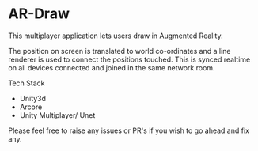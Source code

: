 # AR-Draw

This multiplayer application lets users draw in Augmented Reality. 

The position on screen is translated to world co-ordinates and a line renderer is used to connect the positions touched. This is synced realtime on all devices connected and joined in the same network room.

Tech Stack

- Unity3d
- Arcore
- Unity Multiplayer/ Unet

Please feel free to raise any issues or PR's if you wish to go ahead and fix any.

